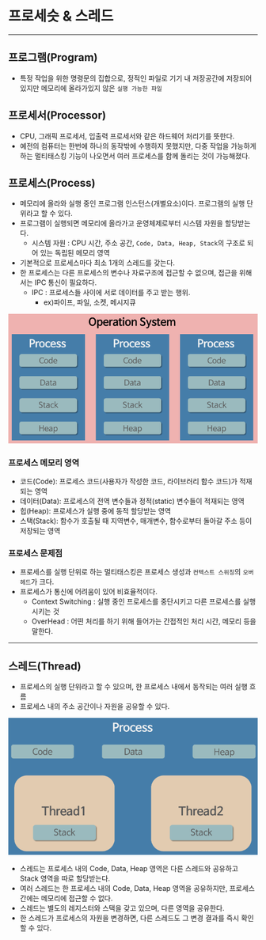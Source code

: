 # 프로세슷 & 스레드

---

## 프로그램(Program)
- 특정 작업을 위한 명령문의 집합으로, 정적인 파일로 기기 내 저장공간에 저장되어있지만 메모리에 올라가있지 않은 `실행 가능한 파일`

## 프로세서(Processor)
- CPU, 그래픽 프로세서, 입출력 프로세서와 같은 하드웨어 처리기를 뜻한다.
- 예전의 컴퓨터는 한번에 하나의 동작밖에 수행하지 못했지만, 다중 작업을 가능하게 하는 멀티태스킹 기능이 나오면서 여러 프로세스를 함께 돌리는 것이 가능해졌다.

## 프로세스(Process)
- 메모리에 올라와 실행 중인 프로그램 인스턴스(개별요소)이다. 프로그램의 실행 단위라고 할 수 있다.
- 프로그램이 실행되면 메모리에 올라가고 운영체제로부터 시스템 자원을 할당받는다.
  - 시스템 자원 : CPU 시간, 주소 공간, `Code, Data, Heap, Stack`의 구조로 되어 있는 독립된 메모리 영역
- 기본적으로 프로세스마다 최소 1개의 스레드를 갖는다.
- 한 프로세스는 다른 프로세스의 변수나 자료구조에 접근할 수 없으며, 접근을 위해서는 IPC 통신이 필요하다.
  - IPC : 프로세스들 사이에 서로 데이터를 주고 받는 행위. 
    - ex)파이프, 파일, 소켓, 메시지큐

![img.png](img/Process.png)

### 프로세스 메모리 영역
- 코드(Code): 프로세스 코드(사용자가 작성한 코드, 라이브러리 함수 코드)가 적재되는 영역
- 데이터(Data): 프로세스의 전역 변수들과 정적(static) 변수들이 적재되는 영역
- 힙(Heap): 프로세스가 실행 중에 동적 할당받는 영역
- 스택(Stack): 함수가 호출될 때 지역변수, 매개변수, 함수로부터 돌아갈 주소 등이 저장되는 영역

### 프로세스 문제점
- 프로세스를 실행 단위로 하는 멀티태스킹은 프로세스 생성과 `컨텍스트 스위칭`의 `오버헤드`가 크다.
- 프로세스가 통신에 어려움이 있어 비효율적이다.
  - Context Switching : 실행 중인 프로세스를 중단시키고 다른 프로세스를 실행시키는 것
  - OverHead : 어떤 처리를 하기 위해 들어가는 간접적인 처리 시간, 메모리 등을 말한다.

---

## 스레드(Thread)
- 프로세스의 실행 단위라고 할 수 있으며, 한 프로세스 내에서 동작되는 여러 실행 흐름
- 프로세스 내의 주소 공간이나 자원을 공유할 수 있다.

![img.png](img/Thread.png)
- 스레드는 프로세스 내의 Code, Data, Heap 영역은 다른 스레드와 공유하고 Stack 영역을 따로 할당받는다.
- 여러 스레드는 한 프로세스 내의 Code, Data, Heap 영역을 공유하지만, 프로세스 간에는 메모리에 접근할 수 없다.
- 스레드는 별도의 레지스터와 스택을 갖고 있으며, 다른 영역을 공유한다. 
- 한 스레드가 프로세스의 자원을 변경하면, 다른 스레드도 그 변경 결과를 즉시 확인할 수 있다.